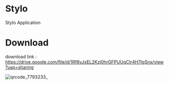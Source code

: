 # Stylo
Stylo Application

# Download
download link : https://drive.google.com/file/d/1Rf8vJxEL2Kzj0hrGFPUUqCIr4H7IgSns/view?usp=sharing

![qrcode_7793233_](https://user-images.githubusercontent.com/95560640/148190471-9e663f8c-a1bb-430a-9cbb-8647d77b1312.png)
